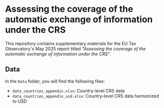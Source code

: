 # Assessing the coverage of the automatic exchange of information under the CRS

This repository contains supplementary materials for the EU Tax Observatory's May 2025 report titled *"Assessing the coverage of the automatic exchange of information under the CRS"*.

## Data

In the `Data` folder, you will find the following files:

- `data_countries_appendix.xlsx`: Country-level CRS data
- `data_countries_appendix_usd.xlsx`: Country-level CRS data harmonized to USD  
